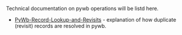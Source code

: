Technical documentation on pywb operations will be listd here.

* [PyWb-Record-Lookup-and-Revisits](PyWb-Record-Lookup-and-Revisits) - explanation of how duplicate (revisit) records are resolved in pywb.